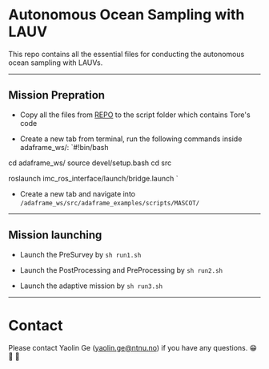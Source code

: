 # Autonomous Ocean Sampling with LAUV

This repo contains all the essential files for conducting the autonomous ocean sampling with LAUVs.

---

## Mission Prepration
- Copy all the files from [REPO](https://github.com/MASCOT-NTNU/Missions/tree/master/Adaptive_script/Porto/Onboard) to the script folder which contains Tore's code

<!-- - Next run `Config.sh` to configure the essential paths -->
- Create a new tab from terminal, run the following commands inside adaframe_ws/:
`#!bin/bash

cd adaframe_ws/
source devel/setup.bash
cd src

roslaunch imc_ros_interface/launch/bridge.launch
`
- Create a new tab and navigate into `/adaframe_ws/src/adaframe_examples/scripts/MASCOT/`

---

## Mission launching

- Launch the PreSurvey by `sh run1.sh`

- Launch the PostProcessing and PreProcessing by `sh run2.sh`

- Launch the adaptive mission by `sh run3.sh`


<!-- - If the mission is aborted due to some reasons such as boat traffic or high waves etc., then one can run `sh run_resume.sh` to continue with the mission without starting from the beginning. -->


---

# Contact

Please contact Yaolin Ge (yaolin.ge@ntnu.no) if you have any questions. 😁 🤔 🤘

